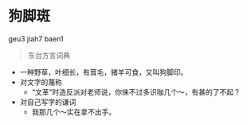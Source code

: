 # 狗脚斑
geu3 jiah7 baen1
> 东台方言词典
- 一种野草，叶细长，有茸毛，猪羊可食，又叫狗脚印。
- 对文字的蔑称
  - “文革”时造反派对老师说，你俫不过多识咖几个～，有甚的了不起？
- 对自己写字的谦词
  - 我那几个～实在拿不出手。
